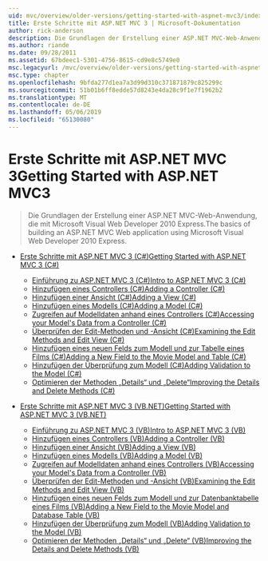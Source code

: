 ```yaml
---
uid: mvc/overview/older-versions/getting-started-with-aspnet-mvc3/index
title: Erste Schritte mit ASP.NET MVC 3 | Microsoft-Dokumentation
author: rick-anderson
description: Die Grundlagen der Erstellung einer ASP.NET MVC-Web-Anwendung, die mit Microsoft Visual Web Developer 2010 Express.
ms.author: riande
ms.date: 09/28/2011
ms.assetid: 67bdeec1-5301-4756-8615-cd9e8c5749e0
msc.legacyurl: /mvc/overview/older-versions/getting-started-with-aspnet-mvc3
msc.type: chapter
ms.openlocfilehash: 9bfda277d1ea7a3d99d310c371871879c825299c
ms.sourcegitcommit: 51b01b6ff8edde57d8243e4da28c9f1e7f1962b2
ms.translationtype: MT
ms.contentlocale: de-DE
ms.lasthandoff: 05/06/2019
ms.locfileid: "65130080"
---
```

# <a name="getting-started-with-aspnet-mvc3"></a><span data-ttu-id="3f6dc-103">Erste Schritte mit ASP.NET MVC 3</span><span class="sxs-lookup"><span data-stu-id="3f6dc-103">Getting Started with ASP.NET MVC3</span></span>

> <span data-ttu-id="3f6dc-104">Die Grundlagen der Erstellung einer ASP.NET MVC-Web-Anwendung, die mit Microsoft Visual Web Developer 2010 Express.</span><span class="sxs-lookup"><span data-stu-id="3f6dc-104">The basics of building an ASP.NET MVC Web application using Microsoft Visual Web Developer 2010 Express.</span></span>

- [<span data-ttu-id="3f6dc-105">Erste Schritte mit ASP.NET MVC 3 (C#)</span><span class="sxs-lookup"><span data-stu-id="3f6dc-105">Getting Started with ASP.NET MVC 3 (C#)</span></span>](cs/index.md)

    - [<span data-ttu-id="3f6dc-106">Einführung zu ASP.NET MVC 3 (C#)</span><span class="sxs-lookup"><span data-stu-id="3f6dc-106">Intro to ASP.NET MVC 3 (C#)</span></span>](cs/intro-to-aspnet-mvc-3.md)
    - [<span data-ttu-id="3f6dc-107">Hinzufügen eines Controllers (C#)</span><span class="sxs-lookup"><span data-stu-id="3f6dc-107">Adding a Controller (C#)</span></span>](cs/adding-a-controller.md)
    - [<span data-ttu-id="3f6dc-108">Hinzufügen einer Ansicht (C#)</span><span class="sxs-lookup"><span data-stu-id="3f6dc-108">Adding a View (C#)</span></span>](cs/adding-a-view.md)
    - [<span data-ttu-id="3f6dc-109">Hinzufügen eines Modells (C#)</span><span class="sxs-lookup"><span data-stu-id="3f6dc-109">Adding a Model (C#)</span></span>](cs/adding-a-model.md)
    - [<span data-ttu-id="3f6dc-110">Zugreifen auf Modelldaten anhand eines Controllers (C#)</span><span class="sxs-lookup"><span data-stu-id="3f6dc-110">Accessing your Model's Data from a Controller (C#)</span></span>](cs/accessing-your-models-data-from-a-controller.md)
    - [<span data-ttu-id="3f6dc-111">Überprüfen der Edit-Methoden und -Ansicht (C#)</span><span class="sxs-lookup"><span data-stu-id="3f6dc-111">Examining the Edit Methods and Edit View (C#)</span></span>](cs/examining-the-edit-methods-and-edit-view.md)
    - [<span data-ttu-id="3f6dc-112">Hinzufügen eines neuen Felds zum Modell und zur Tabelle eines Films (C#)</span><span class="sxs-lookup"><span data-stu-id="3f6dc-112">Adding a New Field to the Movie Model and Table (C#)</span></span>](cs/adding-a-new-field.md)
    - [<span data-ttu-id="3f6dc-113">Hinzufügen der Überprüfung zum Modell (C#)</span><span class="sxs-lookup"><span data-stu-id="3f6dc-113">Adding Validation to the Model (C#)</span></span>](cs/adding-validation-to-the-model.md)
    - [<span data-ttu-id="3f6dc-114">Optimieren der Methoden „Details“ und „Delete“</span><span class="sxs-lookup"><span data-stu-id="3f6dc-114">Improving the Details and Delete Methods (C#)</span></span>](cs/improving-the-details-and-delete-methods.md)
- [<span data-ttu-id="3f6dc-115">Erste Schritte mit ASP.NET MVC 3 (VB.NET)</span><span class="sxs-lookup"><span data-stu-id="3f6dc-115">Getting Started with ASP.NET MVC 3 (VB.NET)</span></span>](vb/index.md)

    - [<span data-ttu-id="3f6dc-116">Einführung zu ASP.NET MVC 3 (VB)</span><span class="sxs-lookup"><span data-stu-id="3f6dc-116">Intro to ASP.NET MVC 3 (VB)</span></span>](vb/intro-to-aspnet-mvc-3.md)
    - [<span data-ttu-id="3f6dc-117">Hinzufügen eines Controllers (VB)</span><span class="sxs-lookup"><span data-stu-id="3f6dc-117">Adding a Controller (VB)</span></span>](vb/adding-a-controller.md)
    - [<span data-ttu-id="3f6dc-118">Hinzufügen einer Ansicht (VB)</span><span class="sxs-lookup"><span data-stu-id="3f6dc-118">Adding a View (VB)</span></span>](vb/adding-a-view.md)
    - [<span data-ttu-id="3f6dc-119">Hinzufügen eines Modells (VB)</span><span class="sxs-lookup"><span data-stu-id="3f6dc-119">Adding a Model (VB)</span></span>](vb/adding-a-model.md)
    - [<span data-ttu-id="3f6dc-120">Zugreifen auf Modelldaten anhand eines Controllers (VB)</span><span class="sxs-lookup"><span data-stu-id="3f6dc-120">Accessing your Model's Data from a Controller (VB)</span></span>](vb/accessing-your-models-data-from-a-controller.md)
    - [<span data-ttu-id="3f6dc-121">Überprüfen der Edit-Methoden und -Ansicht (VB)</span><span class="sxs-lookup"><span data-stu-id="3f6dc-121">Examining the Edit Methods and Edit View (VB)</span></span>](vb/examining-the-edit-methods-and-edit-view.md)
    - [<span data-ttu-id="3f6dc-122">Hinzufügen eines neuen Felds zum Modell und zur Datenbanktabelle eines Films (VB)</span><span class="sxs-lookup"><span data-stu-id="3f6dc-122">Adding a New Field to the Movie Model and Database Table (VB)</span></span>](vb/adding-a-new-field.md)
    - [<span data-ttu-id="3f6dc-123">Hinzufügen der Überprüfung zum Modell (VB)</span><span class="sxs-lookup"><span data-stu-id="3f6dc-123">Adding Validation to the Model (VB)</span></span>](vb/adding-validation-to-the-model.md)
    - [<span data-ttu-id="3f6dc-124">Optimieren der Methoden „Details“ und „Delete“ (VB)</span><span class="sxs-lookup"><span data-stu-id="3f6dc-124">Improving the Details and Delete Methods (VB)</span></span>](vb/improving-the-details-and-delete-methods.md)
